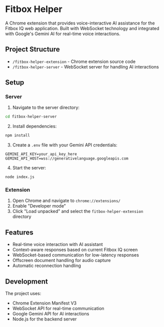# Fitbox Helper

A Chrome extension that provides voice-interactive AI assistance for the Fitbox IQ web application. Built with WebSocket technology and integrated with Google's Gemini AI for real-time voice interactions.

## Project Structure

- `/fitbox-helper-extension` - Chrome extension source code
- `/fitbox-helper-server` - WebSocket server for handling AI interactions

## Setup

### Server
1. Navigate to the server directory:
```bash
cd fitbox-helper-server
```

2. Install dependencies:
```bash
npm install
```

3. Create a `.env` file with your Gemini API credentials:
```
GEMINI_API_KEY=your_api_key_here
GEMINI_API_HOST=wss://generativelanguage.googleapis.com
```

4. Start the server:
```bash
node index.js
```

### Extension
1. Open Chrome and navigate to `chrome://extensions/`
2. Enable "Developer mode"
3. Click "Load unpacked" and select the `fitbox-helper-extension` directory

## Features

- Real-time voice interaction with AI assistant
- Context-aware responses based on current Fitbox IQ screen
- WebSocket-based communication for low-latency responses
- Offscreen document handling for audio capture
- Automatic reconnection handling

## Development

The project uses:
- Chrome Extension Manifest V3
- WebSocket API for real-time communication
- Google Gemini API for AI interactions
- Node.js for the backend server
